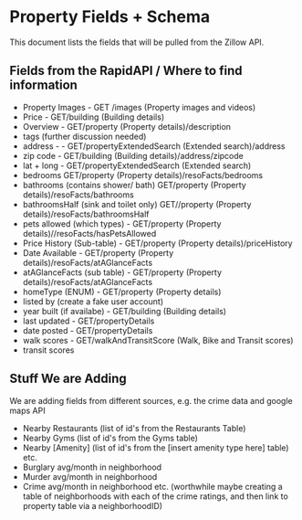 # Property Fields + Schema
This document lists the fields that will be pulled from the Zillow API.

## Fields from the RapidAPI / Where to find information 
- Property Images - GET /images (Property images and videos)
- Price - GET/building (Building details)
- Overview - GET/property (Property details)/description
- tags (further discussion needed)
- address - - GET/propertyExtendedSearch (Extended search)/address
- zip code - GET/building (Building details)/address/zipcode
- lat + long - GET/propertyExtendedSearch (Extended search)
- bedrooms GET/property (Property details)/resoFacts/bedrooms
- bathrooms (contains shower/ bath) GET/property (Property details)/resoFacts/bathrooms
- bathroomsHalf (sink and toilet only) GET//property (Property details)/resoFacts/bathroomsHalf
- pets allowed (which types) - GET/property (Property details)//resoFacts/hasPetsAllowed
- Price History (Sub-table) - GET/property (Property details)/priceHistory
- Date Available - GET/property (Property details)/resoFacts/atAGlanceFacts
- atAGlanceFacts (sub table) - GET/property (Property details)/resoFacts/atAGlanceFacts
- homeType (ENUM) - GET/property (Property details)
- listed by (create a fake user account)
- year built (if availabe) - GET/building (Building details)
- last updated -  GET/propertyDetails
- date posted - GET/propertyDetails
- walk scores - GET/walkAndTransitScore (Walk, Bike and Transit scores)
- transit scores

## Stuff We are Adding
We are adding fields from different sources, e.g. the crime data and google maps API
- Nearby Restaurants (list of id's from the Restaurants Table)
- Nearby Gyms (list of id's from the Gyms table)
- Nearby [Amenity] (list of id's from the [insert amenity type here] table) etc.
- Burglary avg/month in neighborhood
- Murder avg/month in neighborhood
- Crime avg/month in neighborhood etc. (worthwhile maybe creating a table of neighborhoods with each of the crime ratings, and then link to property table via a neighborhoodID)
